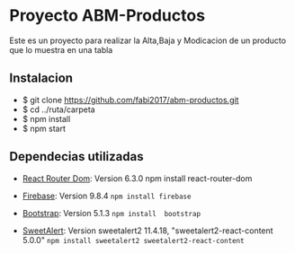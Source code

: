 # Proyecto ABM-Productos

Este es un proyecto para realizar la Alta,Baja y Modicacion  de un producto que lo muestra en una tabla

## Instalacion

*  $ git clone https://github.com/fabi2017/abm-productos.git
*  $ cd ../ruta/carpeta
*  $ npm install
*  $ npm start

## Dependecias utilizadas 

* [React Router Dom](https://v5.reactrouter.com/web/guides/quick-start): Version 6.3.0
  npm install react-router-dom

* [Firebase](https://firebase.google.com/): Version 9.8.4
  `npm install firebase`

* [Bootstrap](https://getbootstrap.com/docs/5.0/getting-started): Version 5.1.3
   `npm install  bootstrap`

* [SweetAlert]( https://sweetalert2.github.io/): Version sweetalert2 11.4.18, "sweetalert2-react-content 5.0.0"
   `npm install sweetalert2 sweetalert2-react-content`
  